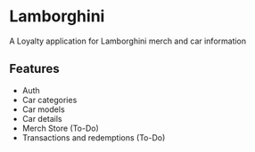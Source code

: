 # Lamborghini

A Loyalty application for Lamborghini merch and car information

## Features
- Auth
- Car categories
- Car models
- Car details
- Merch Store (To-Do)
- Transactions and redemptions (To-Do)